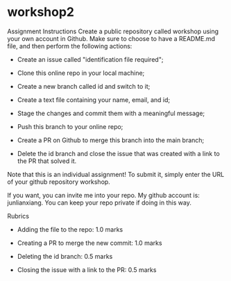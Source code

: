 # workshop2

Assignment Instructions
Create a public repository called workshop using your own account in Github. Make sure to choose to have a README.md file, and then perform the following actions:

- Create an issue called "identification file required";

- Clone this online repo in your local machine;

- Create a new branch called id and switch to it;

- Create a text file containing your name, email, and id;

- Stage the changes and commit them with a meaningful message;

- Push this branch to your online repo;

- Create a PR on Github to merge this branch into the main branch;

- Delete the id branch and close the issue that was created with a link to the PR that solved it.



Note that this is an individual assignment! To submit it, simply enter the URL of your github repository workshop.



If you want, you can invite me into your repo. My github account is: junlianxiang. You can keep your repo private if doing in this way.



Rubrics

- Adding the file to the repo: 1.0 marks

- Creating a PR to merge the new commit: 1.0 marks

- Deleting the id branch: 0.5 marks

- Closing the issue with a link to the PR: 0.5 marks

